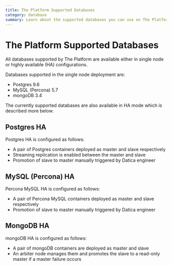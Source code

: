 ```yaml
---
title: The Platform Supported Databases
category: database
summary: Learn about the supported databases you can use on The Platform.
---
```


# The Platform Supported Databases
All databases supported by The Platform are available either in single node or highly available (HA) configurations.

Databases supported in the single node deployment are:
- Postgres 9.6
- MySQL (Percona) 5.7
- mongoDB 3.4

The currently supported databases are also available in HA mode which is described more below.

## Postgres HA
Postgres HA is configured as follows:
- A pair of Postgres containers deployed as master and slave respectively
- Streaming replication is enabled between the master and slave
- Promotion of slave to master manually triggered by Datica engineer

## MySQL (Percona) HA
Percona MySQL HA is configured as follows:
- A pair of Percona MySQL containers deployed as master and slave respectively
- Promotion of slave to master manually triggered by Datica engineer

## MongoDB HA
mongoDB HA is configured as follows:
- A pair of mongoDB containers are deployed as master and slave
- An arbiter node manages them and promotes the slave to a read-only master if a master failure occurs
